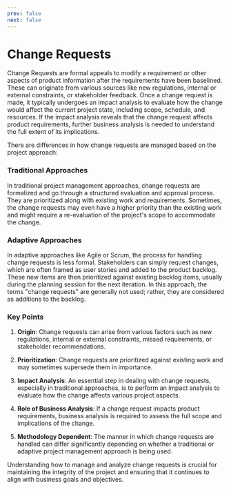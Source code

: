 ```yaml
---
prev: false
next: false
---
```


# Change Requests

Change Requests are formal appeals to modify a requirement or other aspects of product information after the requirements have been baselined. These can originate from various sources like new regulations, internal or external constraints, or stakeholder feedback. Once a change request is made, it typically undergoes an impact analysis to evaluate how the change would affect the current project state, including scope, schedule, and resources. If the impact analysis reveals that the change request affects product requirements, further business analysis is needed to understand the full extent of its implications.

There are differences in how change requests are managed based on the project approach:

### Traditional Approaches

In traditional project management approaches, change requests are formalized and go through a structured evaluation and approval process. They are prioritized along with existing work and requirements. Sometimes, the change requests may even have a higher priority than the existing work and might require a re-evaluation of the project's scope to accommodate the change.

### Adaptive Approaches

In adaptive approaches like Agile or Scrum, the process for handling change requests is less formal. Stakeholders can simply request changes, which are often framed as user stories and added to the product backlog. These new items are then prioritized against existing backlog items, usually during the planning session for the next iteration. In this approach, the terms "change requests" are generally not used; rather, they are considered as additions to the backlog.

### Key Points

1. **Origin**: Change requests can arise from various factors such as new regulations, internal or external constraints, missed requirements, or stakeholder recommendations.

2. **Prioritization**: Change requests are prioritized against existing work and may sometimes supersede them in importance.

3. **Impact Analysis**: An essential step in dealing with change requests, especially in traditional approaches, is to perform an impact analysis to evaluate how the change affects various project aspects.

4. **Role of Business Analysis**: If a change request impacts product requirements, business analysis is required to assess the full scope and implications of the change.

5. **Methodology Dependent**: The manner in which change requests are handled can differ significantly depending on whether a traditional or adaptive project management approach is being used.

Understanding how to manage and analyze change requests is crucial for maintaining the integrity of the project and ensuring that it continues to align with business goals and objectives.
